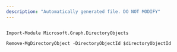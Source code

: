 ```yaml
---
description: "Automatically generated file. DO NOT MODIFY"
---
```


```powershellv2

Import-Module Microsoft.Graph.DirectoryObjects

Remove-MgDirectoryObject -DirectoryObjectId $directoryObjectId

```